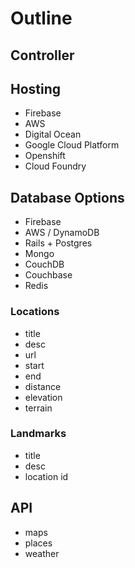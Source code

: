# Outline

## Controller

## Hosting
- Firebase
- AWS
- Digital Ocean
- Google Cloud Platform
- Openshift
- Cloud Foundry

## Database Options
- Firebase
- AWS / DynamoDB
- Rails + Postgres
- Mongo
- CouchDB
- Couchbase
- Redis

### Locations
- title
- desc
- url
- start
- end
- distance
- elevation
- terrain

### Landmarks
- title
- desc
- location id

## API
- maps
- places
- weather
